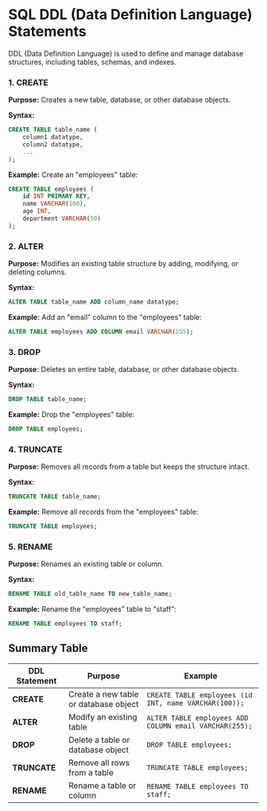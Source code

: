 # SQL DDL (Data Definition Language) Statements

DDL (Data Definition Language) is used to define and manage database structures, including tables, schemas, and indexes.

### 1. CREATE
**Purpose:** Creates a new table, database, or other database objects.

**Syntax:**
```sql
CREATE TABLE table_name (
    column1 datatype,
    column2 datatype,
    ...
);
```

**Example:** Create an "employees" table:
```sql
CREATE TABLE employees (
    id INT PRIMARY KEY,
    name VARCHAR(100),
    age INT,
    department VARCHAR(50)
);
```

### 2. ALTER
**Purpose:** Modifies an existing table structure by adding, modifying, or deleting columns.

**Syntax:**
```sql
ALTER TABLE table_name ADD column_name datatype;
```

**Example:** Add an "email" column to the "employees" table:
```sql
ALTER TABLE employees ADD COLUMN email VARCHAR(255);
```

### 3. DROP
**Purpose:** Deletes an entire table, database, or other database objects.

**Syntax:**
```sql
DROP TABLE table_name;
```

**Example:** Drop the "employees" table:
```sql
DROP TABLE employees;
```

### 4. TRUNCATE
**Purpose:** Removes all records from a table but keeps the structure intact.

**Syntax:**
```sql
TRUNCATE TABLE table_name;
```

**Example:** Remove all records from the "employees" table:
```sql
TRUNCATE TABLE employees;
```

### 5. RENAME
**Purpose:** Renames an existing table or column.

**Syntax:**
```sql
RENAME TABLE old_table_name TO new_table_name;
```

**Example:** Rename the "employees" table to "staff":
```sql
RENAME TABLE employees TO staff;
```

## Summary Table

| DDL Statement | Purpose | Example |
|--------------|---------|---------|
| **CREATE** | Create a new table or database object | `CREATE TABLE employees (id INT, name VARCHAR(100));` |
| **ALTER** | Modify an existing table | `ALTER TABLE employees ADD COLUMN email VARCHAR(255);` |
| **DROP** | Delete a table or database object | `DROP TABLE employees;` |
| **TRUNCATE** | Remove all rows from a table | `TRUNCATE TABLE employees;` |
| **RENAME** | Rename a table or column | `RENAME TABLE employees TO staff;` |